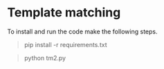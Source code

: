 # Template matching

To install and run the code make the following steps.

> pip install -r requirements.txt

> python tm2.py
